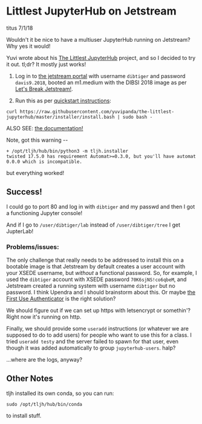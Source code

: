 # Littlest JupyterHub on Jetstream

titus 7/1/18

Wouldn't it be nice to have a multiuser JupyterHub running on Jetstream? Why yes it would!

Yuvi wrote about his [The Littlest JupyterHub](http://words.yuvi.in/post/the-littlest-jupyterhub/) project, and so I decided to try it out. tl;dr? It mostly just works!

1. Log in to [the jetstream portal](https://use.jetstream-cloud.org/application/) with username `dibtiger` and password `davis9.2018`, booted an m1.medium with the DIBSI 2018 image as per [Let's Break Jetstream!](https://hackmd.io/vRPE9TZQTNG1_Z2WPbqXhw?view).

2. Run this as per [quickstart instructions](https://github.com/yuvipanda/the-littlest-jupyterhub):

```
curl https://raw.githubusercontent.com/yuvipanda/the-littlest-jupyterhub/master/installer/install.bash | sudo bash -
```

ALSO SEE: [the documentation!](https://the-littlest-jupyterhub.readthedocs.io/en/latest/tutorials/quickstart.html)

Note, got this warning --

```
+ /opt/tljh/hub/bin/python3 -m tljh.installer
twisted 17.5.0 has requirement Automat>=0.3.0, but you'll have automat 0.0.0 which is incompatible.
```

but everything worked!

## Success!

I could go to port 80 and log in with `dibtiger` and my passwd and then I got a functioning Jupyter console!

And if I go to `/user/dibtiger/lab` instead of `/user/dibtiger/tree` I get JupterLab!

### Problems/issues:

The only challenge that really needs to be addressed to install this on a bootable image is that Jetstream by default creates a user account with your XSEDE username, but *without* a functional password.  So, for example, I used the `dibtiger` account with XSEDE password  `70K6sjNS!co6qbeM`, and Jetstream created a running system with username `dibtiger` but no password. I think Upendra and I should brainstorm about this. Or maybe [the First Use Authenticator](https://github.com/yuvipanda/jupyterhub-firstuseauthenticator) is the right solution?

We should figure out if we can set up https with letsencrypt or somethin'? Right now it's running on http.

Finally, we should provide some `useradd` instructions (or whatever we are supposed to do to add users) for people who want to use this for a class. I tried `useradd testy` and the server failed to spawn for that user, even though it was added automatically to group `jupyterhub-users`. halp?

...where are the logs, anyway?

## Other Notes

tljh installed its own conda, so you can run:

```
sudo /opt/tljh/hub/bin/conda
```
to install stuff.

